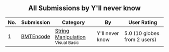 ﻿<div align="center">

## All Submissions by Y'll never know

</div>

No.  | Submission | Category | By   | User Rating
---- | ---------- | -------- | ---- | -----------
1 | [BMTEncode<br />](https://github.com/Planet-Source-Code/y-ll-never-know-bmtencode__1-1363) | [String Manipulation<br /><sup>Visual Basic</sup>](../ByCategory/string-manipulation__1-5.md) | Y'll never know | 5.0 (10 globes from 2 users)
